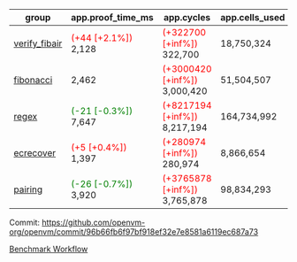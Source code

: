 | group | app.proof_time_ms | app.cycles | app.cells_used | leaf.proof_time_ms | leaf.cycles | leaf.cells_used |
| -- | -- | -- | -- | -- | -- | -- |
| [verify_fibair](https://github.com/openvm-org/openvm/blob/benchmark-results/benchmarks-pr/1969/verify_fibair-96b66fb6f97bf918ef32e7e8581a6119ec687a73.md) |<span style='color: red'>(+44 [+2.1%])</span> 2,128 | <span style='color: red'>(+322700 [+inf%])</span> 322,700 |  18,750,324 |- | - | - |
| [fibonacci](https://github.com/openvm-org/openvm/blob/benchmark-results/benchmarks-pr/1969/fibonacci-96b66fb6f97bf918ef32e7e8581a6119ec687a73.md) | 2,462 | <span style='color: red'>(+3000420 [+inf%])</span> 3,000,420 |  51,504,507 |- | - | - |
| [regex](https://github.com/openvm-org/openvm/blob/benchmark-results/benchmarks-pr/1969/regex-96b66fb6f97bf918ef32e7e8581a6119ec687a73.md) |<span style='color: green'>(-21 [-0.3%])</span> 7,647 | <span style='color: red'>(+8217194 [+inf%])</span> 8,217,194 |  164,734,992 |- | - | - |
| [ecrecover](https://github.com/openvm-org/openvm/blob/benchmark-results/benchmarks-pr/1969/ecrecover-96b66fb6f97bf918ef32e7e8581a6119ec687a73.md) |<span style='color: red'>(+5 [+0.4%])</span> 1,397 | <span style='color: red'>(+280974 [+inf%])</span> 280,974 |  8,866,654 |- | - | - |
| [pairing](https://github.com/openvm-org/openvm/blob/benchmark-results/benchmarks-pr/1969/pairing-96b66fb6f97bf918ef32e7e8581a6119ec687a73.md) |<span style='color: green'>(-26 [-0.7%])</span> 3,920 | <span style='color: red'>(+3765878 [+inf%])</span> 3,765,878 |  98,834,293 |- | - | - |


Commit: https://github.com/openvm-org/openvm/commit/96b66fb6f97bf918ef32e7e8581a6119ec687a73

[Benchmark Workflow](https://github.com/openvm-org/openvm/actions/runs/16979588191)
